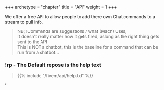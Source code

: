 +++
archetype = "chapter"
title = "API"
weight = 1
+++

We offer a free API to allow people to add there own Chat commands to a stream to pull info.  

> NB; !Commands are suggestions / what (Mach) Uses,  
It doesn't really matter how it gets fired, aslong as the right thing gets sent to the API  
This is NOT a chatbot, this is the baseline for a command that can be run from a chatbot...  


### !rp - The Default repose is the help text
 
> {{% include "/fivem/api/help.txt" %}} 

'' 